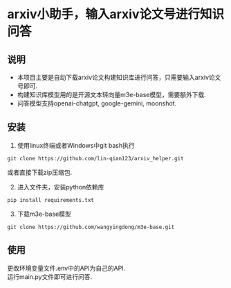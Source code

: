 # arxiv小助手，输入arxiv论文号进行知识问答

## 说明
- 本项目主要是自动下载arxiv论文构建知识库进行问答，只需要输入arxiv论文号即可.
- 构建知识库模型用的是开源文本转向量m3e-base模型，需要额外下载.
- 问答模型支持openai-chatgpt, google-gemini, moonshot.

## 安装
1. 使用linux终端或者Windows中git bash执行  
```
git clone https://github.com/lin-qian123/arxiv_helper.git
```
或者直接下载zip压缩包.

2. 进入文件夹，安装python依赖库  
```
pip install requirements.txt
```
3. 下载m3e-base模型
```
git clone https://github.com/wangyingdong/m3e-base.git
```
## 使用
更改环境变量文件.env中的API为自己的API.    
运行main.py文件即可进行问答.



